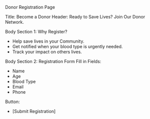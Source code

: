 Donor Registration Page

Title: Become a Donor
Header: Ready to Save Lives? Join Our Donor Network.

Body Section 1: Why Register?
- Help save lives in your Community.
- Get notified when your blood type is urgently needed.
- Track your impact on others lives.

Body Section 2: Registration Form
Fill in Fields:
- Name
- Age
- Blood Type
- Email
- Phone

Button:
- [Submit Registration]